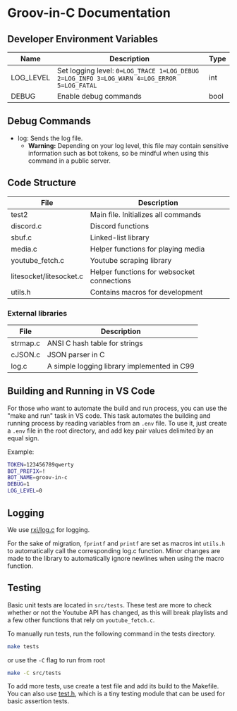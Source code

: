 # Groov-in-C Documentation

## Developer Environment Variables
| Name    | Description | Type |
| ----    | ----------- | ---- |
| LOG_LEVEL | Set logging level: ```0=LOG_TRACE 1=LOG_DEBUG 2=LOG_INFO 3=LOG_WARN 4=LOG_ERROR 5=LOG_FATAL```| int |
| DEBUG   | Enable debug commands | bool |

## Debug Commands

 - log: Sends the log file. 
   - **Warning:** Depending on your log level, this file may contain sensitive information such as bot tokens, so be mindful when using this command in a public server. 

## Code Structure

| File | Description |
| ---- | ----------- |
| test2 | Main file. Initializes all commands |
| discord.c | Discord  functions |
| sbuf.c | Linked-list library |
| media.c | Helper functions for playing media |
| youtube_fetch.c | Youtube scraping library |
| litesocket/litesocket.c | Helper functions for websocket connections |
| utils.h | Contains macros for development |

### External libraries
| File | Description |
| ---- | ----------- |
| strmap.c | ANSI C hash table for strings |
| cJSON.c | JSON parser in C |
| log.c | A simple logging library implemented in C99 |

## Building and Running in VS Code
For those who want to automate the build and run process, you can use the "make and run" task in VS code. This task automates the building and running process by reading variables from an `.env` file. To use it, just create a `.env` file in the root directory, and add key pair values delimited by an equal sign.

Example:
```sh
TOKEN=123456789qwerty
BOT_PREFIX=!
BOT_NAME=groov-in-c
DEBUG=1
LOG_LEVEL=0
```

## Logging

We use [rxi/log.c](https://github.com/rxi/log.c) for logging.

For the sake of migration, `fprintf` and `printf` are set as macros int `utils.h` to automatically call the corresponding log.c function. Minor changes are made to the library to automatically ignore newlines when using the macro function.

## Testing

Basic unit tests are located in `src/tests`. These test are more to check whether or not the Youtube API has changed, as this will break playlists and a few other functions that rely on `youtube_fetch.c`. 

To manually run tests, run the following command in the tests directory.
```sh
make tests
``` 
or use the `-C` flag to run from root
```sh
make -C src/tests
```

To add more tests, use create a test file and add its build to the Makefile. You can also use [test.h](/src/tests/test.h), which is a tiny testing module that can be used for basic assertion tests.
